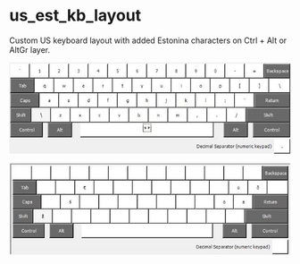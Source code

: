 # us_est_kb_layout
Custom US keyboard layout with added Estonina characters on Ctrl + Alt or AltGr layer.

![default layer](default-layer.jpg)

![altgr layer](altgr-layer.jpg)
